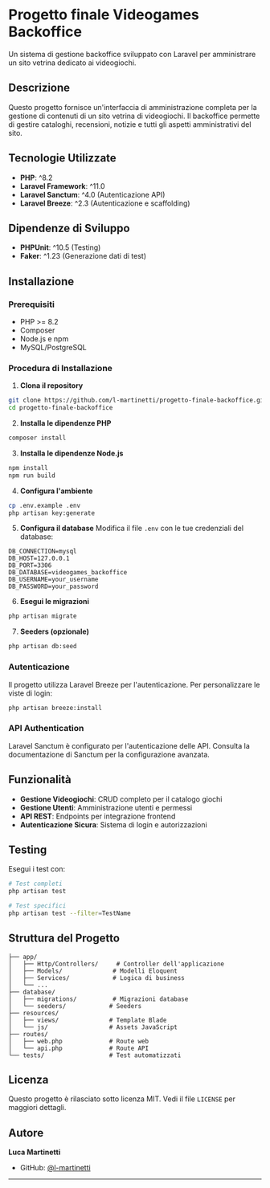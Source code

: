 # Progetto finale Videogames Backoffice

Un sistema di gestione backoffice sviluppato con Laravel per amministrare un sito vetrina dedicato ai videogiochi.

## Descrizione

Questo progetto fornisce un'interfaccia di amministrazione completa per la gestione di contenuti di un sito vetrina di videogiochi. Il backoffice permette di gestire cataloghi, recensioni, notizie e tutti gli aspetti amministrativi del sito.

## Tecnologie Utilizzate

- **PHP**: ^8.2
- **Laravel Framework**: ^11.0
- **Laravel Sanctum**: ^4.0 (Autenticazione API)
- **Laravel Breeze**: ^2.3 (Autenticazione e scaffolding)

## Dipendenze di Sviluppo

- **PHPUnit**: ^10.5 (Testing)
- **Faker**: ^1.23 (Generazione dati di test)

## Installazione

### Prerequisiti

- PHP >= 8.2
- Composer
- Node.js e npm
- MySQL/PostgreSQL

### Procedura di Installazione

1. **Clona il repository**
```bash
git clone https://github.com/l-martinetti/progetto-finale-backoffice.git
cd progetto-finale-backoffice
```

2. **Installa le dipendenze PHP**
```bash
composer install
```

3. **Installa le dipendenze Node.js**
```bash
npm install
npm run build
```

4. **Configura l'ambiente**
```bash
cp .env.example .env
php artisan key:generate
```

5. **Configura il database**
Modifica il file `.env` con le tue credenziali del database:
```env
DB_CONNECTION=mysql
DB_HOST=127.0.0.1
DB_PORT=3306
DB_DATABASE=videogames_backoffice
DB_USERNAME=your_username
DB_PASSWORD=your_password
```

6. **Esegui le migrazioni**
```bash
php artisan migrate
```

7. **Seeders (opzionale)**
```bash
php artisan db:seed
```

### Autenticazione

Il progetto utilizza Laravel Breeze per l'autenticazione. Per personalizzare le viste di login:

```bash
php artisan breeze:install
```

### API Authentication

Laravel Sanctum è configurato per l'autenticazione delle API. Consulta la documentazione di Sanctum per la configurazione avanzata.

## Funzionalità

- **Gestione Videogiochi**: CRUD completo per il catalogo giochi
- **Gestione Utenti**: Amministrazione utenti e permessi
- **API REST**: Endpoints per integrazione frontend
- **Autenticazione Sicura**: Sistema di login e autorizzazioni

## Testing

Esegui i test con:

```bash
# Test completi
php artisan test

# Test specifici
php artisan test --filter=TestName
```
## Struttura del Progetto

```
├── app/
│   ├── Http/Controllers/     # Controller dell'applicazione
│   ├── Models/              # Modelli Eloquent
│   ├── Services/            # Logica di business
│   └── ...
├── database/
│   ├── migrations/          # Migrazioni database
│   └── seeders/            # Seeders
├── resources/
│   ├── views/              # Template Blade
│   └── js/                 # Assets JavaScript
├── routes/
│   ├── web.php             # Route web
│   └── api.php             # Route API
└── tests/                  # Test automatizzati
```

## Licenza

Questo progetto è rilasciato sotto licenza MIT. Vedi il file `LICENSE` per maggiori dettagli.

## Autore

**Luca Martinetti**
- GitHub: [@l-martinetti](https://github.com/l-martinetti)

---


